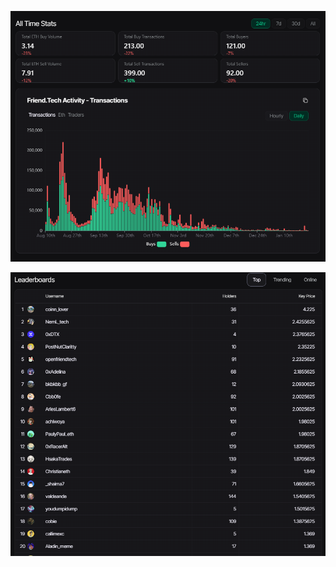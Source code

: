 
![ Gif Friend.tech.Dasboard- all times](image-1.png)

![ Gif Friend.tech.Dasboard- Leaderboards](image-2.png)

